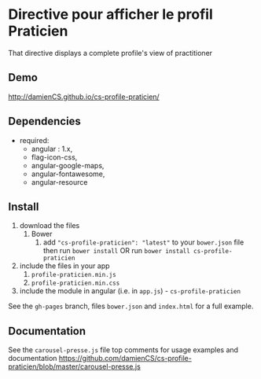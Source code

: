 # Directive pour afficher le profil Praticien

That directive displays a complete profile's view of practitioner

## Demo
http://damienCS.github.io/cs-profile-praticien/

## Dependencies
- required:
    - angular : 1.x,
	- flag-icon-css,
	- angular-google-maps,
	- angular-fontawesome,
	- angular-resource

## Install
1. download the files
	1. Bower
		1. add `"cs-profile-praticien": "latest"` to your `bower.json` file then run `bower install` OR run `bower install cs-profile-praticien`
2. include the files in your app
	1. `profile-praticien.min.js`
	2. `profile-praticien.min.css`
3. include the module in angular (i.e. in `app.js`) - `cs-profile-praticien`

See the `gh-pages` branch, files `bower.json` and `index.html` for a full example.


## Documentation
See the `carousel-presse.js` file top comments for usage examples and documentation
https://github.com/damienCS/cs-profile-praticien/blob/master/carousel-presse.js